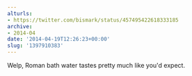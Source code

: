 ```yaml
---
alturls:
- https://twitter.com/bismark/status/457495422618333185
archive:
- 2014-04
date: '2014-04-19T12:26:23+00:00'
slug: '1397910383'
---
```


Welp, Roman bath water tastes pretty much like you'd expect.

